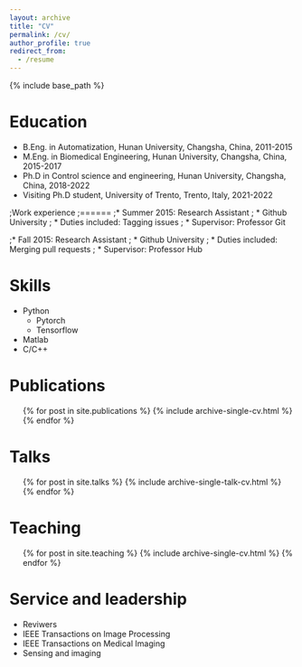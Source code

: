 ```yaml
---
layout: archive
title: "CV"
permalink: /cv/
author_profile: true
redirect_from:
  - /resume
---
```


{% include base_path %}

Education
======
* B.Eng. in Automatization, Hunan University, Changsha, China, 2011-2015
* M.Eng. in Biomedical Engineering, Hunan University, Changsha, China, 2015-2017
* Ph.D in Control science and engineering, Hunan University, Changsha, China, 2018-2022
* Visiting Ph.D student, University of Trento, Trento, Italy, 2021-2022

;Work experience
;======
;* Summer 2015: Research Assistant
;  * Github University
;  * Duties included: Tagging issues
;  * Supervisor: Professor Git

;* Fall 2015: Research Assistant
;  * Github University
;  * Duties included: Merging pull requests
;  * Supervisor: Professor Hub
  
Skills
======
* Python
  * Pytorch
  * Tensorflow
* Matlab
* C/C++

Publications
======
  <ul>{% for post in site.publications %}
    {% include archive-single-cv.html %}
  {% endfor %}</ul>
  
Talks
======
  <ul>{% for post in site.talks %}
    {% include archive-single-talk-cv.html %}
  {% endfor %}</ul>
  
Teaching
======
  <ul>{% for post in site.teaching %}
    {% include archive-single-cv.html %}
  {% endfor %}</ul>
  
Service and leadership
======
* Reviwers 
* IEEE Transactions on Image Processing
* IEEE Transactions on Medical Imaging
* Sensing and imaging
